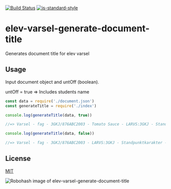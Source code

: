 [![Build Status](https://travis-ci.org/telemark/elev-varsel-generate-document-title.svg?branch=master)](https://travis-ci.org/telemark/elev-varsel-generate-document-title)
[![js-standard-style](https://img.shields.io/badge/code%20style-standard-brightgreen.svg?style=flat)](https://github.com/feross/standard)

# elev-varsel-generate-document-title

Generates document title for elev varsel

## Usage

Input document object and untOff (boolean).

untOff = true => Includes students name

```JavaScript
const data = require('./document.json')
const generateTitle = require('./index')

console.log(generateTitle(data, true))

//=> Varsel - fag - 3GKJ/876ABC2003 - Tomato Sauce - LARVS:3GKJ - Standpunktkarakter - 2016/2017

console.log(generateTitle(data, false))

//=> Varsel - fag - 3GKJ/876ABC2003 - LARVS:3GKJ - Standpunktkarakter - 2016/2017

```

## License

[MIT](LICENSE)

![Robohash image of elev-varsel-generate-document-title](https://robots.kebabstudios.party/elev-varsel-generate-document-title.png "Robohash image of elev-varsel-generate-document-title")